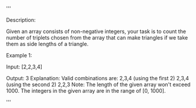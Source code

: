 '''

Description:

Given an array consists of non-negative integers, your task is to count the number of triplets chosen from the array that can make triangles if we take them as side lengths of a triangle.



Example 1:

Input: [2,2,3,4]

Output: 3
Explanation:
Valid combinations are: 
2,3,4 (using the first 2)
2,3,4 (using the second 2)
2,2,3
Note:
The length of the given array won't exceed 1000.
The integers in the given array are in the range of [0, 1000].

'''